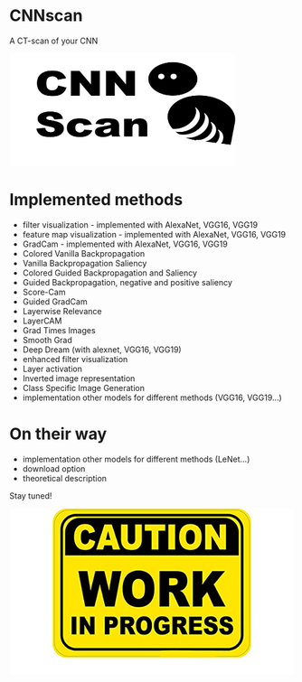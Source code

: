 # CNNscan
A CT-scan of your CNN

<img src="https://github.com/SalvatoreRa/CNNscan/blob/main/img/logo.png?raw=true" width="400" height="200"/>

# Implemented methods
* filter visualization - implemented with AlexaNet, VGG16, VGG19
* feature map visualization - implemented with AlexaNet, VGG16, VGG19
* GradCam - implemented with AlexaNet, VGG16, VGG19
* Colored Vanilla Backpropagation
* Vanilla Backpropagation Saliency
* Colored Guided Backpropagation and Saliency
* Guided Backpropagation, negative and positive saliency
* Score-Cam
* Guided GradCam
* Layerwise Relevance
* LayerCAM
* Grad Times Images
* Smooth Grad
* Deep Dream (with alexnet, VGG16, VGG19)
* enhanced filter visualization
* Layer activation
* Inverted image representation
* Class Specific Image Generation
* implementation other models for different methods (VGG16, VGG19...)

# On their way 
* implementation other models for different methods (LeNet...)
* download option
* theoretical description

Stay tuned!

![work in progress](https://github.com/SalvatoreRa/CNNscan/blob/main/img/work_in_progress.png?raw=true)
